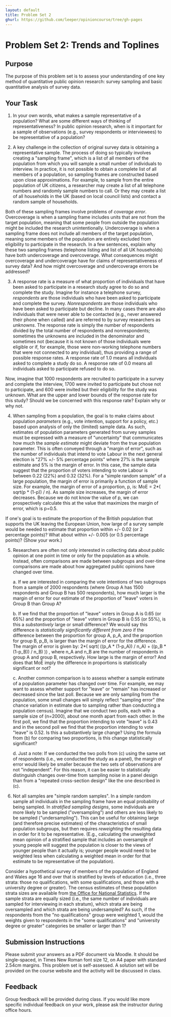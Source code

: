 ```yaml
---
layout: default
title: Problem Set 2
ghurl: https://github.com/leeper/opinioncourse/tree/gh-pages
---
```


# Problem Set 2: Trends and Toplines

## Purpose

The purpose of this problem set is to assess your understanding of one key method of quantitative public opinion research: survey sampling and basic quantitative analysis of survey data.

## Your Task

 1. In your own words, what makes a sample representative of a population? What are some different ways of thinking of representativeness? In public opinion research, when is it important for a sample of observations (e.g., survey respondents or interviewees) to be representative of a population?
 
 2. A key challenge in the collection of original survey data is obtaining a representative sample. The process of doing so typically involves creating a "sampling frame", which is a list of all members of the population from which you will sample a small number of individuals to interview. In practice, it is not possible to obtain a complete list of all members of a population, so sampling frames are constructed based upon close approximations. For example, to sample from the entire population of UK citizens, a researcher may create a list of all telephone numbers and randomly sample numbers to call. Or they may create a list of all households in the UK (based on local council lists) and contact a random sample of households.
 
 Both of these sampling frames involve problems of *coverage error*. Overcoverage is when a sampling frame includes units that are not from the target population, meaning that some people from outside the population might be included the research unintentionally. Undercoverage is when a sampling frame does not include all members of the target population, meaning some members of the population are entirely excluded from eligibility to participate in the research. In a few sentences, explain why these two sampling frames (telephone listing and list of all UK households) have both undercoverage and overcoverage. What consequences might overcoverage and undercoverage have for claims of representativeness of survey data? And how might overcoverage and undercoverage errors be addressed?
 
 3. A response rate is a measure of what proportion of individuals that have been asked to participate in a research study agree to do so and complete the study. Imagine for instance a telephone survey, *respondents* are those individuals who have been asked to participate and complete the survey. *Nonrespondents* are those individuals who have been asked to participate but decline. In many cases there are also individuals that were never able to be contacted (e.g., never answered their phone when called) and are referred to by survey researchers as *unknowns*. The response rate is simply the number of respondents divided by the total number of respondents and nonrespondents; sometimes the unknowns are included in the denominator and sometimes not (because it is not known of those individuals were eligible or if, for example, those were non-working telephone numbers that were not connected to any individual), thus providing a range of possible response rates. A response rate of 1.0 means all individuals asked to complete a study do so. A response rate of 0.0 means all individuals asked to participate refused to do so.
 
 Now, imagine that 1000 respondents are recruited to participate in a survey and complete the interview, 1700 were invited to participate but chose not to participate, and 600 were invited but their eligibility for the study was unknown. What are the upper and lower bounds of the response rate for this study? Should we be concerned with this response rate? Explain why or why not.
 
 4. When sampling from a population, the goal is to make claims about population *parameters* (e.g., vote intention, support for a policy, etc.) based upon analysis of only the (limited) sample data. As such, estimates of population parameters generated from survey samples must be expressed with a measure of "uncertainty" that communicates how much the *sample estimate* might deviate from the true population parameter. This is often conveyed through a "margin of error", such as the number of individuals that intend to vote Labour in the next general election is "27% +/- 5% percentage points" where 27% is the sample estimate and 5% is the margin of error. In this case, the sample data suggest that the proportion of voters intending to vote Labour is between 0.22 (22%) and 0.32 (32%). For a "simple random sample" of a large population, the margin of error is primarily a function of sample size. For example, the margin of error of a proportion, p, is: MoE = 2*( sqrt(p * (1-p)) / n). As sample size increases, the margin of error decreases. Because we do not know the value of p, we can prospectively calculate this at the value that maximizes the margin of error, which is p=0.5.
 
 If one's goal is to estimate the proportion of the British population that supports the UK leaving the European Union, how large of a survey sample would be needed to estimate that proportion within +/- 0.02 (or 2 percentage points)? What about within +/- 0.005 (or 0.5 percentage points)? (Show your work.)
 
 5. Researchers are often not only interested in collecting data about public opinion at one point in time or only for the population as a whole. Instead, often comparisons are made between subgroups and over-time comparisons are made about how aggregated public opinions have changed over time.
 
     a. If we are interested in comparing the vote intentions of two subgroups from a sample of 2000 respondents (where Group A has 1500 respondents and Group B has 500 respondents), how much larger is the margin of error for our estimate of the proportion of "leave" voters in Group B than Group A?
     
     b. If we find that the proportion of "leave" voters in Group A is 0.65 (or 65%) and the proportion of "leave" voters in Group B is 0.55 (or 55%), is this a *substantively* large or small difference? We would say this difference is *statistically significantly different from zero* if the difference between the proportion for group A, p_A, and the proportion for group B, p_B, is larger than the margin of error for the difference. The margin of error is given by: 2*( sqrt( ((p_A * (1-p_A)) / n_A) + ((p_B * (1-p_B)) / n_B) )) , where n_A and n_B are the number of respondents in group A and group B, respectively. How large is the margin of error? And does that MoE imply the difference in proportions is statistically significant or not?
     
     c. Another common comparison is to assess whether a sample estimate of a population parameter has changed over time. For example, we may want to assess whether support for "leave" or "remain" has increased or decreased since the last poll. Because we are only sampling from the population, some small changes will simply reflect "sampling error" (the chance variation in estimate due to sampling rather than conducting a population census). Imagine that we conduct two polls, each with a sample size of (n=2000), about one month apart from each other. In the first poll, we find that the proportion intending to vote "leave" is 0.43 and in the second poll we find that the proportion intending to vote "leave" is 0.52. Is this a substantively large change? Using the formula from (b) for comparing two proportions, is this change statistically significant?
     
     d. Just a note: If we conducted the two polls from (c) using the same set of respondents (i.e., we conducted the study as a panel), the margin of error would likely be smaller because the two sets of observations are not "independent". For this reason, it can be easier to statistically distinguish changes over-time from sampling noise in a panel design than from a "repeated cross-section design" like the one described in (c).
 
 6. Not all samples are "simple random samples". In a simple random sample all individuals in the sampling frame have an equal probability of being sampled. In *stratified sampling designs*, some individuals are more likely to be sampled ("oversampling") and others are less likely to be sampled ("undersampling"). This can be useful for obtaining large (and therefore precise estimates) of the characteristics of small population subgroups, but then requires *reweighting* the resulting data in order for it to be representative. (E.g., calculating the unweighted mean opinion of a stratified sample that includes an oversample of young people will suggest the population is closer to the views of younger people than it actually is; younger people would need to be weighted less when calculating a weighted mean in order for that estimate to be representative of the population). 
 
 Consider a hypothetical survey of members of the population of England and Wales age 16 and over that is stratified by levels of education (i.e., three strata: those no qualifications, with some qualifications, and those with a university degree or greater). The census estimates of these population strata sizes are available from [the Office for National Statistics](http://www.ons.gov.uk/ons/rel/census/2011-census-analysis/local-area-analysis-of-qualifications-across-england-and-wales/info-highest-qualifications.html). If the sample strata are equally sized (i.e., the same number of individuals are sampled for interviewing in each stratum), which strata are being oversampled and which strata are being undersampled? As such, if the respondents from the "no qualifications" group were weighted 1, would the weights given to respondents in the "some qualifications" and "university degree or greater" categories be smaller or larger than 1?

## Submission Instructions

Please submit your answers as a PDF document via Moodle. It should be single-spaced, in Times New Roman font size 12, on A4 paper with standard 2.54cm margins. This problem set is self-assessed. A solution set will be provided on the course website and the activity will be discussed in class.

## Feedback

Group feedback will be provided during class. If you would like more specific individual feedback on your work, please ask the instructor during office hours.
